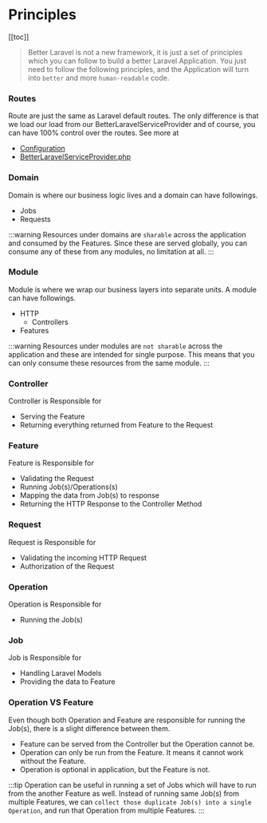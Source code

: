 # Principles

[[toc]]

> Better Laravel is not a new framework, it is just a set of principles which you can follow to build a better Laravel Application.
> You just need to follow the following principles, and the Application will turn into `better` and more `human-readable` code.

### Routes

Route are just the same as Laravel default routes. The only difference is that we load our load from our BetterLaravelServiceProvider and of course, 
you can have 100% control over the routes. See more at
- [Configuration](/configuration.html#config)
- [BetterLaravelServiceProvider.php](https://github.com/laranex/better-laravel/blob/master/src/BetterLaravelServiceProvider.php#L46)


### Domain

Domain is where our business logic lives and a domain can have followings.
- Jobs
- Requests

:::warning
Resources under domains are `sharable` across the application and consumed by the Features. Since these are served globally,
you can consume any of these from any modules, no limitation at all.
:::

### Module
Module is where we wrap our business layers into separate units. A module can have followings.
- HTTP
  - Controllers
- Features

:::warning
Resources under modules are `not sharable` across the application and these are intended for single purpose.
This means that you can only consume these resources from the same module.
:::

### Controller

Controller is Responsible for
- Serving the Feature
- Returning everything returned from Feature to the Request

### Feature

Feature is Responsible for
- Validating the Request
- Running Job(s)/Operations(s)
- Mapping the data from Job(s) to response
- Returning the HTTP Response to the Controller Method

### Request

Request is Responsible for
- Validating the incoming HTTP Request
- Authorization of the Request

### Operation

Operation is Responsible for
- Running the Job(s)

### Job

Job is Responsible for
- Handling Laravel Models
- Providing the data to Feature

### Operation VS Feature

Even though both Operation and Feature are responsible for running the Job(s), there is a slight difference between them.
- Feature can be served from the Controller but the Operation cannot be.
- Operation can only be run from the Feature. It means it cannot work without the Feature.
- Operation is optional in application, but the Feature is not.

:::tip
Operation can be useful in running a set of Jobs which will have to run from the another Feature as well.
Instead of running same Job(s) from multiple Features, we can `collect those duplicate Job(s) into a single Operation`,
and run that Operation from multiple Features.
:::

